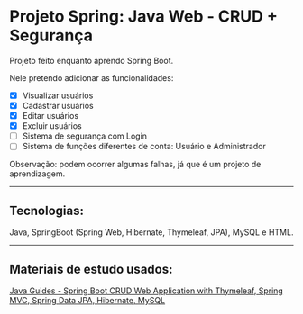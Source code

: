 # Projeto Spring: Java Web - CRUD + Segurança

Projeto feito enquanto aprendo Spring Boot.

Nele pretendo adicionar as funcionalidades:
- [x] Visualizar usuários
- [x] Cadastrar usuários
- [x] Editar usuários
- [x] Excluir usuários
- [ ] Sistema de segurança com Login
- [ ] Sistema de funções diferentes de conta: Usuário e Administrador

Observação: podem ocorrer algumas falhas, já que é um projeto de aprendizagem.

***

## Tecnologias: 

Java, SpringBoot (Spring Web, Hibernate, Thymeleaf, JPA), MySQL e HTML.

***

## Materiais de estudo usados:

[Java Guides - Spring Boot CRUD Web Application with Thymeleaf, Spring MVC, Spring Data JPA, Hibernate, MySQL](https://www.javaguides.net/2020/05/spring-boot-crud-web-application-with-thymeleaf.html)
